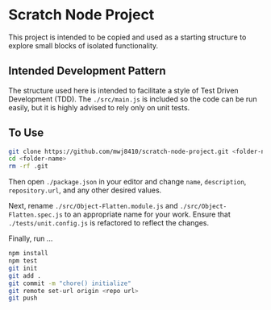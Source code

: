 # Scratch Node Project #

This project is intended to be copied and used as a starting structure to explore small blocks of isolated functionality.

## Intended Development Pattern ##

The structure used here is intended to facilitate a style of Test Driven Development (TDD). The `./src/main.js` is included so the code can be run easily, but it is highly advised to rely only on unit tests.

## To Use ##

```bash
git clone https://github.com/mwj8410/scratch-node-project.git <folder-name>
cd <folder-name>
rm -rf .git
```

Then open `./package.json` in your editor and change `name`, `description`, `repository.url`, and any other desired values.

Next, rename `./src/Object-Flatten.module.js` and `./src/Object-Flatten.spec.js` to an appropriate name for your work. Ensure that `./tests/unit.config.js` is refactored to reflect the changes.

Finally, run ...

```bash
npm install
npm test
git init
git add .
git commit -m "chore() initialize"
git remote set-url origin <repo url>
git push
```
